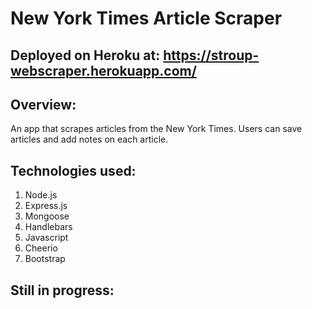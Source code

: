 # New York Times Article Scraper

## Deployed on Heroku at: https://stroup-webscraper.herokuapp.com/

## Overview:
An app that scrapes articles from the New York Times. Users can save articles and add notes on each article.

## Technologies used:
1. Node.js
2. Express.js
3. Mongoose
4. Handlebars
5. Javascript
6. Cheerio
7. Bootstrap

## Still in progress:
    